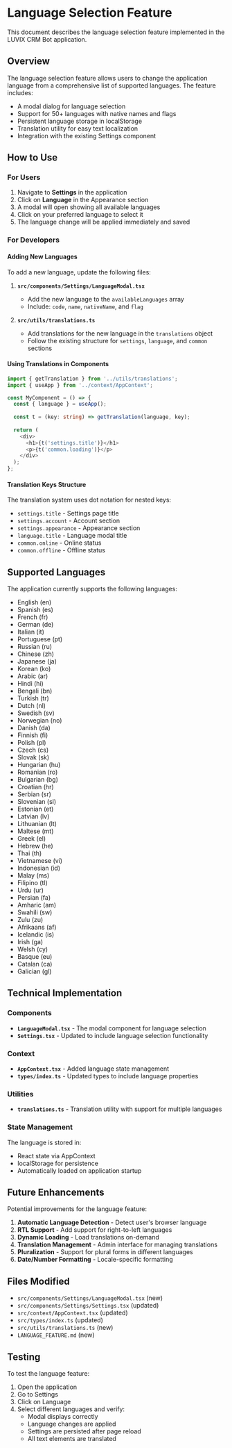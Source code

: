 # Language Selection Feature

This document describes the language selection feature implemented in the LUVIX CRM Bot application.

## Overview

The language selection feature allows users to change the application language from a comprehensive list of supported languages. The feature includes:

- A modal dialog for language selection
- Support for 50+ languages with native names and flags
- Persistent language storage in localStorage
- Translation utility for easy text localization
- Integration with the existing Settings component

## How to Use

### For Users

1. Navigate to **Settings** in the application
2. Click on **Language** in the Appearance section
3. A modal will open showing all available languages
4. Click on your preferred language to select it
5. The language change will be applied immediately and saved

### For Developers

#### Adding New Languages

To add a new language, update the following files:

1. **`src/components/Settings/LanguageModal.tsx`**
   - Add the new language to the `availableLanguages` array
   - Include: `code`, `name`, `nativeName`, and `flag`

2. **`src/utils/translations.ts`**
   - Add translations for the new language in the `translations` object
   - Follow the existing structure for `settings`, `language`, and `common` sections

#### Using Translations in Components

```typescript
import { getTranslation } from '../utils/translations';
import { useApp } from '../context/AppContext';

const MyComponent = () => {
  const { language } = useApp();
  
  const t = (key: string) => getTranslation(language, key);
  
  return (
    <div>
      <h1>{t('settings.title')}</h1>
      <p>{t('common.loading')}</p>
    </div>
  );
};
```

#### Translation Keys Structure

The translation system uses dot notation for nested keys:

- `settings.title` - Settings page title
- `settings.account` - Account section
- `settings.appearance` - Appearance section
- `language.title` - Language modal title
- `common.online` - Online status
- `common.offline` - Offline status

## Supported Languages

The application currently supports the following languages:

- English (en)
- Spanish (es)
- French (fr)
- German (de)
- Italian (it)
- Portuguese (pt)
- Russian (ru)
- Chinese (zh)
- Japanese (ja)
- Korean (ko)
- Arabic (ar)
- Hindi (hi)
- Bengali (bn)
- Turkish (tr)
- Dutch (nl)
- Swedish (sv)
- Norwegian (no)
- Danish (da)
- Finnish (fi)
- Polish (pl)
- Czech (cs)
- Slovak (sk)
- Hungarian (hu)
- Romanian (ro)
- Bulgarian (bg)
- Croatian (hr)
- Serbian (sr)
- Slovenian (sl)
- Estonian (et)
- Latvian (lv)
- Lithuanian (lt)
- Maltese (mt)
- Greek (el)
- Hebrew (he)
- Thai (th)
- Vietnamese (vi)
- Indonesian (id)
- Malay (ms)
- Filipino (tl)
- Urdu (ur)
- Persian (fa)
- Amharic (am)
- Swahili (sw)
- Zulu (zu)
- Afrikaans (af)
- Icelandic (is)
- Irish (ga)
- Welsh (cy)
- Basque (eu)
- Catalan (ca)
- Galician (gl)

## Technical Implementation

### Components

- **`LanguageModal.tsx`** - The modal component for language selection
- **`Settings.tsx`** - Updated to include language selection functionality

### Context

- **`AppContext.tsx`** - Added language state management
- **`types/index.ts`** - Updated types to include language properties

### Utilities

- **`translations.ts`** - Translation utility with support for multiple languages

### State Management

The language is stored in:
- React state via AppContext
- localStorage for persistence
- Automatically loaded on application startup

## Future Enhancements

Potential improvements for the language feature:

1. **Automatic Language Detection** - Detect user's browser language
2. **RTL Support** - Add support for right-to-left languages
3. **Dynamic Loading** - Load translations on-demand
4. **Translation Management** - Admin interface for managing translations
5. **Pluralization** - Support for plural forms in different languages
6. **Date/Number Formatting** - Locale-specific formatting

## Files Modified

- `src/components/Settings/LanguageModal.tsx` (new)
- `src/components/Settings/Settings.tsx` (updated)
- `src/context/AppContext.tsx` (updated)
- `src/types/index.ts` (updated)
- `src/utils/translations.ts` (new)
- `LANGUAGE_FEATURE.md` (new)

## Testing

To test the language feature:

1. Open the application
2. Go to Settings
3. Click on Language
4. Select different languages and verify:
   - Modal displays correctly
   - Language changes are applied
   - Settings are persisted after page reload
   - All text elements are translated
